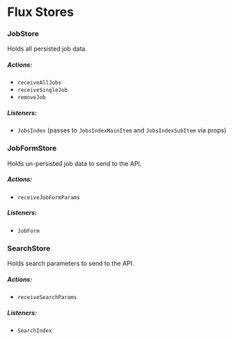 # Flux Stores

### JobStore

Holds all persisted job data.

##### Actions:
- `receiveAllJobs`
- `receiveSingleJob`
- `removeJob`

##### Listeners:
- `JobsIndex` (passes to `JobsIndexMainItem` and `JobsIndexSubItem` via props)

### JobFormStore

Holds un-persisted job data to send to the API.

##### Actions:
- `receiveJobFormParams`

##### Listeners:
- `JobForm`

### SearchStore

Holds search parameters to send to the API.

##### Actions:
- `receiveSearchParams`

##### Listeners:
- `SearchIndex`

